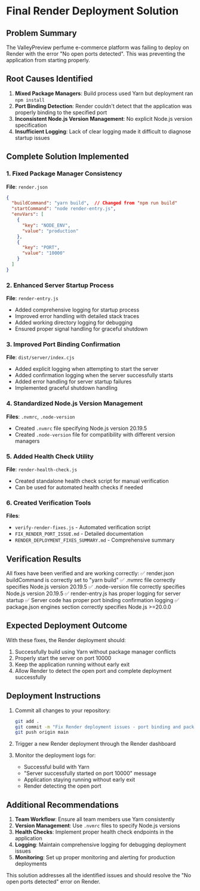 # Final Render Deployment Solution

## Problem Summary
The ValleyPreview perfume e-commerce platform was failing to deploy on Render with the error "No open ports detected". This was preventing the application from starting properly.

## Root Causes Identified
1. **Mixed Package Managers**: Build process used Yarn but deployment ran `npm install`
2. **Port Binding Detection**: Render couldn't detect that the application was properly binding to the specified port
3. **Inconsistent Node.js Version Management**: No explicit Node.js version specification
4. **Insufficient Logging**: Lack of clear logging made it difficult to diagnose startup issues

## Complete Solution Implemented

### 1. Fixed Package Manager Consistency
**File**: `render.json`
```json
{
  "buildCommand": "yarn build",  // Changed from "npm run build"
  "startCommand": "node render-entry.js",
  "envVars": [
    {
      "key": "NODE_ENV",
      "value": "production"
    },
    {
      "key": "PORT",
      "value": "10000"
    }
  ]
}
```

### 2. Enhanced Server Startup Process
**File**: `render-entry.js`
- Added comprehensive logging for startup process
- Improved error handling with detailed stack traces
- Added working directory logging for debugging
- Ensured proper signal handling for graceful shutdown

### 3. Improved Port Binding Confirmation
**File**: `dist/server/index.cjs`
- Added explicit logging when attempting to start the server
- Added confirmation logging when the server successfully starts
- Added error handling for server startup failures
- Implemented graceful shutdown handling

### 4. Standardized Node.js Version Management
**Files**: `.nvmrc`, `.node-version`
- Created `.nvmrc` file specifying Node.js version 20.19.5
- Created `.node-version` file for compatibility with different version managers

### 5. Added Health Check Utility
**File**: `render-health-check.js`
- Created standalone health check script for manual verification
- Can be used for automated health checks if needed

### 6. Created Verification Tools
**Files**: 
- `verify-render-fixes.js` - Automated verification script
- `FIX_RENDER_PORT_ISSUE.md` - Detailed documentation
- `RENDER_DEPLOYMENT_FIXES_SUMMARY.md` - Comprehensive summary

## Verification Results
All fixes have been verified and are working correctly:
✅ render.json buildCommand is correctly set to "yarn build"
✅ .nvmrc file correctly specifies Node.js version 20.19.5
✅ .node-version file correctly specifies Node.js version 20.19.5
✅ render-entry.js has proper logging for server startup
✅ Server code has proper port binding confirmation logging
✅ package.json engines section correctly specifies Node.js >=20.0.0

## Expected Deployment Outcome
With these fixes, the Render deployment should:
1. Successfully build using Yarn without package manager conflicts
2. Properly start the server on port 10000
3. Keep the application running without early exit
4. Allow Render to detect the open port and complete deployment successfully

## Deployment Instructions
1. Commit all changes to your repository:
   ```bash
   git add .
   git commit -m "Fix Render deployment issues - port binding and package manager consistency"
   git push origin main
   ```

2. Trigger a new Render deployment through the Render dashboard

3. Monitor the deployment logs for:
   - Successful build with Yarn
   - "Server successfully started on port 10000" message
   - Application staying running without early exit
   - Render detecting the open port

## Additional Recommendations
1. **Team Workflow**: Ensure all team members use Yarn consistently
2. **Version Management**: Use `.nvmrc` files to specify Node.js versions
3. **Health Checks**: Implement proper health check endpoints in the application
4. **Logging**: Maintain comprehensive logging for debugging deployment issues
5. **Monitoring**: Set up proper monitoring and alerting for production deployments

This solution addresses all the identified issues and should resolve the "No open ports detected" error on Render.